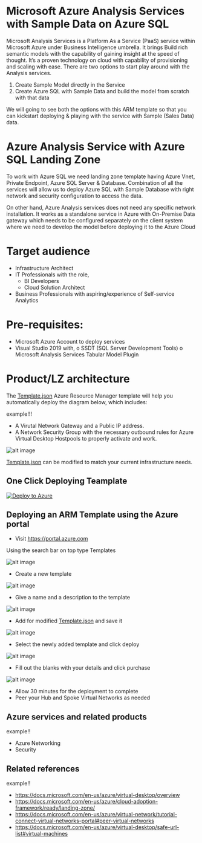 # Microsoft Azure Analysis Services with Sample Data on Azure SQL
Microsoft Analysis Services is a Platform As a Service (PaaS) service within Microsoft Azure under Business Intelligence umbrella. It brings Build rich semantic models with the capability of gaining insight at the speed of thought. It’s a proven technology on cloud with capability of provisioning and scaling with ease. There are two options to start play around with the Analysis services. 

1.	Create Sample Model directly in the Service
2.	Create Azure SQL with Sample Data and build the model from scratch with that data 

We will going to see both the options with this ARM template so that you can kickstart deploying & playing with the service with Sample (Sales Data) data.


# Azure Analysis Service with Azure SQL Landing Zone

To work with Azure SQL we need landing zone template having Azure Vnet, Private Endpoint, Azure SQL Server & Database. Combination of all the services will allow us to deploy Azure SQL with Sample Database with right network and security configuration to access the data. 

On other hand, Azure Analysis services does not need any specific network installation. It works as a standalone service in Azure with On-Premise Data gateway which needs to be configured separately on the client system where we need to develop the model before deploying it to the Azure Cloud


# Target audience

- Infrastructure Architect
- IT Professionals with the role,
    - BI Developers
    - Cloud Solution Architect
- Business Professionals with aspiring/experience of Self-service Analytics


# Pre-requisites:
-	Microsoft Azure Account to deploy services
-	Visual Studio 2019 with,
    o	SSDT (SQL Server Development Tools)
    o	Microsoft Analysis Services Tabular Model Plugin

# Product/LZ architecture

The [Template.json](https://github.com/git-pranayshah/AnalysisService/blob/master/template.json) Azure Resource Manager template will help you automatically deploy the diagram below, which includes:

example!!!

- A Virutal Network Gateway and a Public IP address.
- A Network Security Group with the necessary outbound rules for Azure Virtual Desktop Hostpools to properly activate and work.

![alt image](https://github.com/git-pranayshah/AnalysisService/blob/master/images/Landing_Zone_Template.png)

[Template.json](https://github.com/git-pranayshah/AnalysisService/blob/master/template.json) can be modified to match your current infrastructure needs.

## One Click Deploying Teamplate
<!-- Powershell command for Translating Git URL for template.json
    $url = "https://raw.githubusercontent.com/git-pranayshah/AnalysisService/master/template.json"
    [uri]::EscapeDataString($url)
    >> uri = https%3A%2F%2Fraw.githubusercontent.com%2Fgit-pranayshah%2Ftemplate%2Fmaster%2Ftemplate.json

Base URL: https://portal.azure.com/#create/Microsoft.Template/uri
Final URL: <Base URL>/<uri>
-->
[![Deploy to Azure](https://aka.ms/deploytoazurebutton)](https://portal.azure.com/#create/Microsoft.Template/uri/https%3A%2F%2Fraw.githubusercontent.com%2Fgit-pranayshah%2FAnalysisService%2Fmaster%2Ftemplate.json)


## Deploying an ARM Template using the Azure portal

- Visit https://portal.azure.com

Using the search bar on top type Templates

![alt image](https://github.com/git-pranayshah/AnalysisService/blob/master/images/Search.png)

- Create a new template

![alt image](https://github.com/git-pranayshah/AnalysisService/blob/master/images/create.png)

- Give a name and a description to the template

![alt image](https://github.com/git-pranayshah/AnalysisService/blob/master/images/Name%20and%20Description.png)

- Add for modified [Template.json](https://github.com/git-pranayshah/AnalysisService/blob/master/template.json) and save it

![alt image](https://github.com/git-pranayshah/AnalysisService/blob/master/images/add%20code.png)

- Select the newly added template and click deploy

![alt image](https://github.com/git-pranayshah/AnalysisService/blob/master/images/Select%20and%20deploy%20template.png)

- Fill out the blanks with your details and click purchase

![alt image](https://github.com/git-pranayshah/AnalysisService/blob/master/images/Fill%20out%20the%20details%20and%20purchase.png)

- Allow 30 minutes for the deployment to complete
- Peer your Hub and Spoke Virtual Networks as needed

## Azure services and related products

example!!
- Azure Networking
- Security

## Related references
example!!
- https://docs.microsoft.com/en-us/azure/virtual-desktop/overview
- https://docs.microsoft.com/en-us/azure/cloud-adoption-framework/ready/landing-zone/
- https://docs.microsoft.com/en-us/azure/virtual-network/tutorial-connect-virtual-networks-portal#peer-virtual-networks
- https://docs.microsoft.com/en-us/azure/virtual-desktop/safe-url-list#virtual-machines



